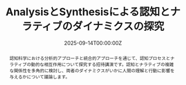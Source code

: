 ---
title: "AnalysisとSynthesisによる認知とナラティブのダイナミクスの探究"
authors:
  - admin

date: '2025-09-14T00:00:00Z'
publishDate: '2025-09-14T00:00:00Z'

doi: ''

# README_publication.md を参照してつける
publication_types: 
  - speech

# README_publication.md を参照してつける．複数選択可能．
categories:
  - Domestic Conference
  - Invited Talk

publication: In *日本認知科学会第42回大会*
publication_short: In *JCSS 2025*

abstract: "認知科学における分析的アプローチと統合的アプローチを通じて、認知プロセスとナラティブの動的な相互作用について探究する招待講演です。認知とナラティブの複雑な関係性を多角的に検討し、両者のダイナミクスがいかに人間の理解と行動に影響を与えるかについて議論します。"

summary: 日本認知科学会第42回大会にて招待講演を行いました。

# 関連するプロジェクトがあれば記入 （care-dx, care-interaction, etc...）
# content/project/ のフォルダ名に一致するものを記入
projects:
  - 

# 使っている技術やキーワードを記入．自由に記入してください．
tags:
  - 認知科学
  - ナラティブ
  - 分析
  - 統合
  - ダイナミクス

featured: false

links:
- name: 日本認知科学会第42回大会
  url: https://www.jcss.gr.jp/meetings/jcss2025/
- name: 発表概要
  url: https://jcss2025.jcss.gr.jp/schedule/#program-OS3-4

image:
  caption: ""
  focal_point: ""
  preview_only: false

url_pdf: ""   # PDFのURLがあれば記入
url_slides: "" # スライドのURLがあれば記入
url_video: "" # 動画のURLがあれば記入
url_code: ""  # コードのURLがあれば記入
url_dataset: "" # データセットのURLがあれば記入
url_project: "" # プロジェクトのURLがあれば記入
---